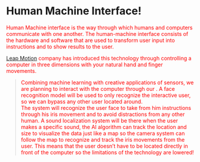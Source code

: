 # Human Machine Interface!

Human Machine interface is the way through which humans and computers communicate with one another. 
The human-machine interface consists of the hardware and software that are used to transform user input into instructions and to show results to the user.

[Leap Motion](https://www.youtube.com/watch?v=_d6KuiuteIA&ab_channel=LeapMotion) company has introduced this technology through controlling a computer in three dimensions with your natural hand and finger movements. 

 >Combining machine learning with creative applications of sensors, we are planning to interact with the computer through our <style>p{color:red
}iris movement</style>. 
  A face recognition model will be used to only recognize the interactive user, so we can bypass any other user located around.  
  The system will recognize the user face to take from him instructions through his iris movement and to avoid distractions from any other human. 
  A sound localization system will be there when the user makes a specific sound, the AI algorithm can track the location and size to visualize 
  the data just like a map so the camera system can follow the map to recognize and track the iris movements from the user.
  This means that the user doesn’t have to be located directly in front of the computer so the limitations of the technology 
  are lowered!

